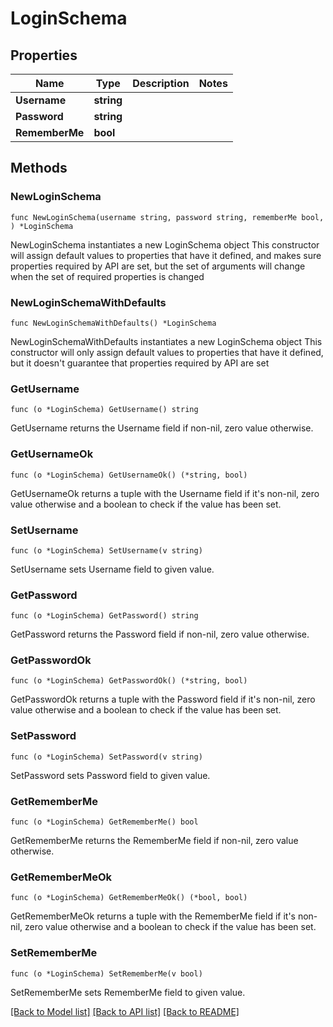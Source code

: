 # LoginSchema

## Properties

Name | Type | Description | Notes
------------ | ------------- | ------------- | -------------
**Username** | **string** |  | 
**Password** | **string** |  | 
**RememberMe** | **bool** |  | 

## Methods

### NewLoginSchema

`func NewLoginSchema(username string, password string, rememberMe bool, ) *LoginSchema`

NewLoginSchema instantiates a new LoginSchema object
This constructor will assign default values to properties that have it defined,
and makes sure properties required by API are set, but the set of arguments
will change when the set of required properties is changed

### NewLoginSchemaWithDefaults

`func NewLoginSchemaWithDefaults() *LoginSchema`

NewLoginSchemaWithDefaults instantiates a new LoginSchema object
This constructor will only assign default values to properties that have it defined,
but it doesn't guarantee that properties required by API are set

### GetUsername

`func (o *LoginSchema) GetUsername() string`

GetUsername returns the Username field if non-nil, zero value otherwise.

### GetUsernameOk

`func (o *LoginSchema) GetUsernameOk() (*string, bool)`

GetUsernameOk returns a tuple with the Username field if it's non-nil, zero value otherwise
and a boolean to check if the value has been set.

### SetUsername

`func (o *LoginSchema) SetUsername(v string)`

SetUsername sets Username field to given value.


### GetPassword

`func (o *LoginSchema) GetPassword() string`

GetPassword returns the Password field if non-nil, zero value otherwise.

### GetPasswordOk

`func (o *LoginSchema) GetPasswordOk() (*string, bool)`

GetPasswordOk returns a tuple with the Password field if it's non-nil, zero value otherwise
and a boolean to check if the value has been set.

### SetPassword

`func (o *LoginSchema) SetPassword(v string)`

SetPassword sets Password field to given value.


### GetRememberMe

`func (o *LoginSchema) GetRememberMe() bool`

GetRememberMe returns the RememberMe field if non-nil, zero value otherwise.

### GetRememberMeOk

`func (o *LoginSchema) GetRememberMeOk() (*bool, bool)`

GetRememberMeOk returns a tuple with the RememberMe field if it's non-nil, zero value otherwise
and a boolean to check if the value has been set.

### SetRememberMe

`func (o *LoginSchema) SetRememberMe(v bool)`

SetRememberMe sets RememberMe field to given value.



[[Back to Model list]](../README.md#documentation-for-models) [[Back to API list]](../README.md#documentation-for-api-endpoints) [[Back to README]](../README.md)


